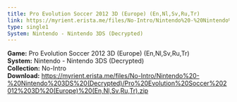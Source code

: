 ```yaml
---
title: Pro Evolution Soccer 2012 3D (Europe) (En,Nl,Sv,Ru,Tr)
link: https://myrient.erista.me/files/No-Intro/Nintendo%20-%20Nintendo%203DS%20(Decrypted)/Pro%20Evolution%20Soccer%202012%203D%20(Europe)%20(En,Nl,Sv,Ru,Tr).zip
type: single1
System: Nintendo - Nintendo 3DS (Decrypted)
---
```

<b>Game:</b> Pro Evolution Soccer 2012 3D (Europe) (En,Nl,Sv,Ru,Tr)<br>
<b>System:</b> Nintendo - Nintendo 3DS (Decrypted)<br>
<b>Collection:</b> No-Intro<br>
<b>Download:</b> https://myrient.erista.me/files/No-Intro/Nintendo%20-%20Nintendo%203DS%20(Decrypted)/Pro%20Evolution%20Soccer%202012%203D%20(Europe)%20(En,Nl,Sv,Ru,Tr).zip